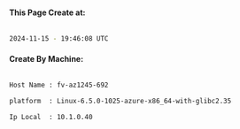 
   
#### This Page Create at:

```bash

2024-11-15 - 19:46:08 UTC

```

#### Create By Machine:

```bash

Host Name : fv-az1245-692

platform  : Linux-6.5.0-1025-azure-x86_64-with-glibc2.35

Ip Local  : 10.1.0.40

```

